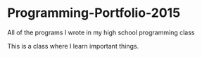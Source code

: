 # Programming-Portfolio-2015
All of the programs I wrote in my high school programming class

This is a class where I learn important things.